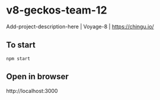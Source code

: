 # v8-geckos-team-12

Add-project-description-here | Voyage-8 | https://chingu.io/

## To start

`npm start`

## Open in browser

http://localhost:3000
